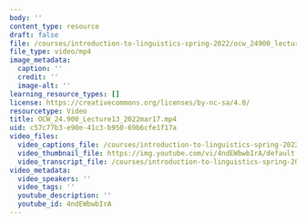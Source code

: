 ```yaml
---
body: ''
content_type: resource
draft: false
file: /courses/introduction-to-linguistics-spring-2022/ocw_24900_lecture13_2022mar17_360p_16_9.mp4
file_type: video/mp4
image_metadata:
  caption: ''
  credit: ''
  image-alt: ''
learning_resource_types: []
license: https://creativecommons.org/licenses/by-nc-sa/4.0/
resourcetype: Video
title: OCW_24.900_Lecture13_2022mar17.mp4
uid: c57c77b3-e90e-41c3-b950-69b6cfe1f17a
video_files:
  video_captions_file: /courses/introduction-to-linguistics-spring-2022-spring-2022/1ssaQs2EKBQUUoFDiTY0Ypv7Kw9zGs08U_transcript.webvtt
  video_thumbnail_file: https://img.youtube.com/vi/4ndEWbwbIrA/default.jpg
  video_transcript_file: /courses/introduction-to-linguistics-spring-2022-spring-2022/1ssaQs2EKBQUUoFDiTY0Ypv7Kw9zGs08U_transcript.pdf
video_metadata:
  video_speakers: ''
  video_tags: ''
  youtube_description: ''
  youtube_id: 4ndEWbwbIrA
---
```

